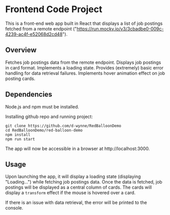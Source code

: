 # Frontend Code Project

This is a front-end web app built in React that displays a list of job postings fetched from a remote endpoint ("https://run.mocky.io/v3/3cbadbe0-009c-4239-ac4f-e52068d2cd48").

## Overview

Fetches job postings data from the remote endpoint.
Displays job postings in card format.
Implements a loading state.
Provides (extremely) basic error handling for data retrieval failures.
Implements hover animation effect on job posting cards.

## Dependencies

Node.js and npm must be installed.

Installing github repo and running project:

```
git clone https://github.com/d-wynne/RedBalloonDemo
cd RedBalloonDemo/red-balloon-demo
npm install
npm run start
```

The app will now be accessible in a browser at http://localhost:3000.

## Usage

Upon launching the app, it will display a loading state (displaying "Loading...") while fetching job postings data. Once the data is fetched, job postings will be displayed as a central column of cards. The cards will display a `transform` effect if the mouse is hovered over a card.

If there is an issue with data retrieval, the error will be printed to the console.

